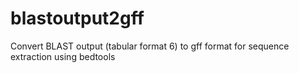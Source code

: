 # blastoutput2gff
Convert BLAST output (tabular format 6) to gff format for sequence extraction using bedtools
